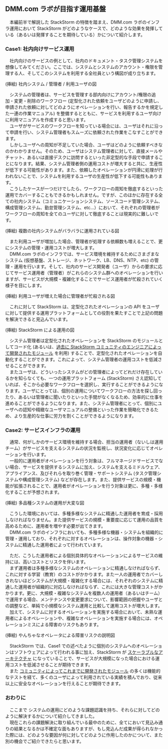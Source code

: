 ## DMM.com ラボが目指す運用基盤
　本編前半で解説した StackStorm の特徴を踏まえ、DMM.com ラボのインフラ運用において StackStorm がどのようなケースで、どのような効果を発揮している（あるいは発揮することを期待している）かについて紹介します。  

### Case1: 社内向けサービス運用
　社内向けのサービスの例として、社内のドキュメント・タスク管理システムを想像してみてください。ここでは、システムとシステムのアカウント・権限を管理する人、そしてこのシステムを利用する全社員という構図が成り立ちます。  

(挿絵) 社内システム / 管理者 / 利用ユーザの図

　システムの管理者は、サービスを管理する部内向けにアカウント/権限の追加・変更・削除のワークフロー (定型化された依頼をユーザどのように申請し、申請された依頼に対してどのようにオペレーションを行い、報告するかを規定した一連の作業マニュアル) を整備するとともに、サービスを利用するユーザ向けに利用マニュアルを作成すると思います。  
　ユーザがサービスのワークフローを知っている場合には、ユーザはそれに沿って申請を行い、システム管理者もスムーズに依頼された作業をこなすことができます。  
　しかしユーザへの周知が不足していた場合、ユーザはどのように依頼すべきなのかわかりません。そのため、ユーザはシステム管理者に対して、直接メールやチャット、あるいは直接デスクに訪問するといった非定型的な手段で申請することになります。結果、システム管理者側の運用コストが増大すると共に、生産性が低下する可能性があります。また、依頼したオペレーションが円滑に処理が行われないことで、システムを利用するユーザの生産性が低下する可能性もあります。  
　こうしたケースが一つだけでしたら、ワークフローの周知を徹底するといった運用でカバーすることもできるかもしれません。ですが、このほかに存在する全ての社内システム（コミュニケーションシステム、ソースコード管理システム、構成管理システム、勤怠管理システム、etc...）において、それぞれの管理者がワークフローの周知を全てのユーザに対して徹底することは現実的に難しいです。  

(挿絵) 複数の社内システムがバラバラに運用されている図

　また利用ユーザが増加した場合、管理者が処理する依頼数も増えることで、更にシステムの管理・運用コストが増大します。  
　DMM.com ラボのインフラでは、サービス環境を維持するためにさまざまなシステム (仮想基盤、ストレージ、ネットワーク、LB、DNS、NTP、etc) の管理・運用を行います。そして、社内のサービス開発者（ユーザ）からの要求に応じてサービス運用者（管理者）がこれらのシステム群へのオペレーションを行いますが、サービスが大規模・複雑化することでサービス運用者が忙殺されていく様子を目にします。  

(挿絵) 利用ユーザが増えた場合に管理者が忙殺される図

　これに対して StackStorm は、定型化されたオペレーションの API をユーザに対して提供する運用プラットフォームとしての役割を果たすことで上記の問題を解決できると見込んでいます。  

(挿絵) StackStorm による運用の図

　システム管理者は定型化されたオペレーションを StackStorm のモジュールとしてコード化 (あるいは、[過去に StackStorm コミュニティのエンジニアによって開発されたモジュール](https://exchange.stackstorm.org/) を利用) することで、定型化されたオペレーションを自動化することができます。これによって、システム管理者の運用コストを低減させることができます。  
　またユーザは、どういったシステムがどの管理者によってどれだけ存在しているかを知らなくても、一つの運用プラットフォーム (StackStorm) さえ認知していれば、そこから必要なワークフローを選択し、実行することができるようになります。ユーザにとっては、個別の運用についてワークフローの方法を探し回ったり、あるいは管理者に聞いたりといった手間がなくなるため、効率的に仕事を進めることができるようになります。また、システム管理者にとって、個別にユーザへの認知や精緻なユーザマニュアルの整備といった作業を簡略化できるため、より生産的な仕事に労力を割くことができるようになります。  

### Case2: サービスインフラの運用
　通常、何がしかのサービス環境を維持する場合、担当の運用者（ないしは運用チーム）がサービスを支えるシステムの状況を監視し、状況変化に応じてオペレーションを行います。  
　一般的に運用者がオペレーションを行う対象は、フルマネージドサービスでない場合、サービスを提供するシステムに加え、システムを支えるミドルウェア、アプライアンス、及びそれらを取り巻く管理・サポートシステム (タスク管理システムや構成管理システム) などが存在します。また、提供サービスの規模・機能が拡張されることで、運用者がオペレーションを行う対象は更に、多種・多様化することが予想されます。  

(挿絵) 多品種システムの運用が大変な図

　こうした環境においては、多種多様なシステムに精通した運用者を育成・採用しなければなりません。また提供サービスの規模・重要度に応じて運用の品質を高めるために、運用者を増やす必要が出てきます。  
　DMM.com ラボのインフラにおいても、多種多様な機器・システムを組織的に管理・運用しており、それぞれに対するオペレーションは、操作対象の機器・システムに精通した運用者によって行われています。  

　ただ、こうした運用者による個別具体的なオペレーションによるサービスの維持には、高いコストとリスクを伴います。  
　まず運用者は多種多様なシステムのオペレーションに精通しなければならず、これに対する学習（教育）のコストがかかります。また一人の運用者でカバーしきれないほどシステムが大規模・複雑化する場合には、それぞれのシステムに精通した運用者が組織的に対応しなければならず、これには大きな管理コストがかかります。更に、大規模・複雑なシステムを複数人の運用者（あるいはチーム）で運用する場合、メンテナンスや変更要求について、影響範囲の把握やユーザとの調整など、単純で小規模なシステム運用と比較して運用コストが増大します。  
　加えて、システムに対するオペレーションを実施する場合において、未熟な運用者によるオペレーションや、複雑なオペレーションを実施する場合には、オペレーションミスによる障害のリスクもあります。  

(挿絵) やんちゃなオペレータによる障害リスクの説明図

　StackStorm では、Case1 での述べたように個別のシステムへのオペレーションはソフトウェアによって行われる事に加え、StackStorm が [スケーラブルなアーキテクチャ](https://docs.stackstorm.com/reference/ha.html) になっていることで、サービスが大規模になった場合における運用コストを低減させることが期待できます。  
　また [コミュニティによってこれまでに開発されたモジュール](https://exchange.stackstorm.org/) の多くは機能的なテストを経て、多くのユーザによって利用されている実績を積んでおり、従来以上に安全なオペレーションを行えることが期待できます。  

### おわりに
　ここまで システムの運用にどのような課題認識を持ち、それらに対してどのように解決するかについて紹介してきました。  
　現在これらの課題解決に取り組んでいる最中のために、全てにおいて見込み通りの結果となるかは不確定な面もありますが、もし見込んだ成果が得られなかった際には、どのような要因が何に対してどのように作用したのかについて、また別の機会でご紹介できたらと思います。  
